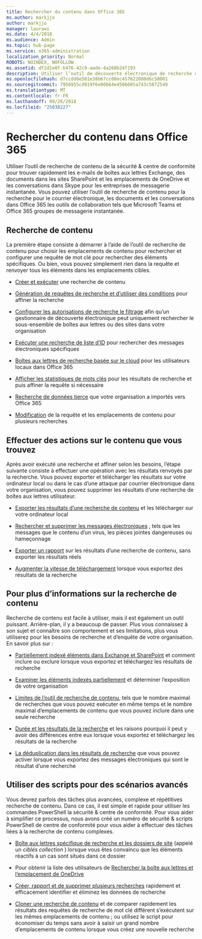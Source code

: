 ```yaml
---
title: Rechercher du contenu dans Office 365
ms.author: markjjo
author: markjjo
manager: laurawi
ms.date: 4/4/2018
ms.audience: Admin
ms.topic: hub-page
ms.service: o365-administration
localization_priority: Normal
ROBOTS: NOINDEX, NOFOLLOW
ms.assetid: df2d1e0f-b476-42c9-aade-4a260b24f193
description: Utiliser l’outil de découverte électronique de recherche de contenu de sécurité Office 365 &amp; centre de conformité pour trouver rapidement les e-mails de boîtes aux lettres Exchange, des documents dans les sites SharePoint et les emplacements de OneDrive et les conversations dans Skype pour les entreprises de messagerie instantanée.
ms.openlocfilehash: d7ccdd8e501e38b67cc00ec457622080d6c58001
ms.sourcegitcommit: 7956955cd919f6e00b64e4506605a743c5872549
ms.translationtype: MT
ms.contentlocale: fr-FR
ms.lasthandoff: 09/26/2018
ms.locfileid: "25038227"
---
```

# <a name="search-for-content-in-office-365"></a>Rechercher du contenu dans Office 365

Utiliser l’outil de recherche de contenu de la sécurité &amp; centre de conformité pour trouver rapidement les e-mails de boîtes aux lettres Exchange, des documents dans les sites SharePoint et les emplacements de OneDrive et les conversations dans Skype pour les entreprises de messagerie instantanée. Vous pouvez utiliser l’outil de recherche de contenu pour la recherche pour le courrier électronique, les documents et les conversations dans Office 365 les outils de collaboration tels que Microsoft Teams et Office 365 groupes de messagerie instantanée.
  
## <a name="search-for-content"></a>Recherche de contenu

La première étape consiste à démarrer à l’aide de l’outil de recherche de contenu pour choisir les emplacements de contenu pour rechercher et configurer une requête de mot clé pour rechercher des éléments spécifiques. Ou bien, vous pouvez simplement rien dans la requête et renvoyer tous les éléments dans les emplacements cibles.
  
- [Créer et exécuter](content-search.md) une recherche de contenu 
    
- [Génération de requêtes de recherche et d’utiliser des conditions](keyword-queries-and-search-conditions.md) pour affiner la recherche 
    
- [Configurer les autorisations de recherche le filtrage](permissions-filtering-for-content-search.md) afin qu’un gestionnaire de découverte électronique peut uniquement rechercher le sous-ensemble de boîtes aux lettres ou des sites dans votre organisation 
    
- [Exécuter une recherche de liste d’ID](csv-file-for-an-id-list-content-search.md) pour rechercher des messages électroniques spécifiques 
    
- [Boîtes aux lettres de recherche basée sur le cloud](search-cloud-based-mailboxes-for-on-premises-users.md) pour les utilisateurs locaux dans Office 365

- [Afficher les statistiques de mots clés](view-keyword-statistics-for-content-search.md) pour les résultats de recherche et puis affiner la requête si nécessaire 
    
- [Recherche de données tierce](use-content-search-to-search-third-party-data-that-was-imported.md) que votre organisation a importés vers Office 365 
    
- [Modification](bulk-edit-content-searches.md) de la requête et les emplacements de contenu pour plusieurs recherches 
    
## <a name="perform-actions-on-content-you-find"></a>Effectuer des actions sur le contenu que vous trouvez

Après avoir exécuté une recherche et affiner selon les besoins, l’étape suivante consiste à effectuer une opération avec les résultats renvoyés par la recherche. Vous pouvez exporter et télécharger les résultats sur votre ordinateur local ou dans le cas d’une attaque par courrier électronique dans votre organisation, vous pouvez supprimer les résultats d’une recherche de boîtes aux lettres utilisateur.
  
- [Exporter les résultats d’une recherche de contenu](export-search-results.md) et les télécharger sur votre ordinateur local 
    
- [Rechercher et supprimer les messages électroniques](search-for-and-delete-messages-in-your-organization.md) , tels que les messages que le contenu d’un virus, les pièces jointes dangereuses ou hameçonnage 
    
- [Exporter un rapport](export-a-content-search-report.md) sur les résultats d’une recherche de contenu, sans exporter les résultats réels 
    
- [Augmenter la vitesse de téléchargement](increase-download-speeds-when-exporting-ediscovery-results.md) lorsque vous exportez des résultats de la recherche 
    
## <a name="learn-more-about-content-search"></a>Pour plus d’informations sur la recherche de contenu

Recherche de contenu est facile à utiliser, mais il est également un outil puissant. Arrière-plan, il y a beaucoup de passer. Plus vous connaissez à son sujet et connaître son comportement et ses limitations, plus vous utiliserez pour les besoins de recherche et d’enquête de votre organisation. En savoir plus sur :
  
- [Partiellement indexé éléments dans Exchange et SharePoint](partially-indexed-items-in-content-search.md) et comment inclure ou exclure lorsque vous exportez et téléchargez les résultats de recherche 
    
- [Examiner les éléments indexés partiellement](investigating-partially-indexed-items-in-ediscovery.md) et déterminer l’exposition de votre organisation 
    
- [Limites de l’outil de recherche de contenu](limits-for-content-search.md), tels que le nombre maximal de recherches que vous pouvez exécuter en même temps et le nombre maximal d’emplacements de contenu que vous pouvez inclure dans une seule recherche 
    
- [Durée et les résultats de la recherche](differences-between-estimated-and-actual-ediscovery-search-results.md) et les raisons pourquoi il peut y avoir des différences entre eux lorsque vous exportez et téléchargez les résultats de la recherche 
    
- [La déduplication dans les résultats de recherche](de-duplication-in-ediscovery-search-results.md) que vous pouvez activer lorsque vous exportez des messages électroniques qui sont le résultat d’une recherche 
    
## <a name="use-scripts-for-advanced-scenarios"></a>Utiliser des scripts pour des scénarios avancés

Vous devrez parfois des tâches plus avancées, complexe et répétitives recherche de contenu. Dans ce cas, il est simple et rapide pour utiliser les commandes PowerShell la sécurité &amp; centre de conformité. Pour vous aider à simplifier ce processus, nous avons créé un numéro de sécurité &amp; scripts PowerShell de centre de conformité pour vous aider à effectuer des tâches liées à la recherche de contenu complexes.
  
- [Boîte aux lettres spécifique de recherche et les dossiers de site](use-content-search-for-targeted-collections.md) (appelé un *ciblés collection* ) lorsque vous êtes convaincu que les éléments réactifs à un cas sont situés dans ce dossier 
    
- Pour obtenir la liste des utilisateurs de [Rechercher la boîte aux lettres et l’emplacement de OneDrive](search-the-mailbox-and-onedrive-for-business-for-a-list-of-users.md) 
    
- [Créer, rapport et de supprimer plusieurs recherches](create-report-on-and-delete-multiple-content-searches.md) rapidement et efficacement identifier et éliminez les données de recherche 
    
- [Cloner une recherche de contenu](clone-a-content-search.md) et de comparer rapidement les résultats des requêtes de recherche de mot clé différent s’exécutent sur les mêmes emplacements de contenu ; ou utilisez le script pour économiser du temps sans avoir à saisir un grand nombre d’emplacements de contenu lorsque vous créez une nouvelle recherche 
    

